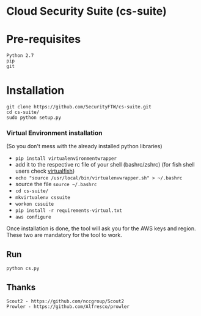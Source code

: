 # Cloud Security Suite (cs-suite)

# Pre-requisites
	Python 2.7
	pip
	git
	
# Installation #
	git clone https://github.com/SecurityFTW/cs-suite.git
	cd cs-suite/
	sudo python setup.py

### Virtual Environment installation
   (So you don't mess with the already installed python libraries)
   
 - `pip install virtualenvironmentwrapper`
 - add it to the respective rc file of your shell (bashrc/zshrc) (for fish shell users check [virtualfish](https://github.com/adambrenecki/virtualfish))
 - `echo "source /usr/local/bin/virtualenvwrapper.sh" > ~/.bashrc`
 - source the file 
    `source ~/.bashrc`
 - `cd cs-suite/` 
 -  `mkvirtualenv cssuite`
 -  `workon cssuite`
 - `pip install -r requirements-virtual.txt`
 - `aws configure`  

Once installation is done, the tool will ask you for the AWS keys and region. These two are mandatory for the tool to work.

## Run ##
	python cs.py


## Thanks ##
	Scout2 - https://github.com/nccgroup/Scout2
	Prowler - https://github.com/Alfresco/prowler
